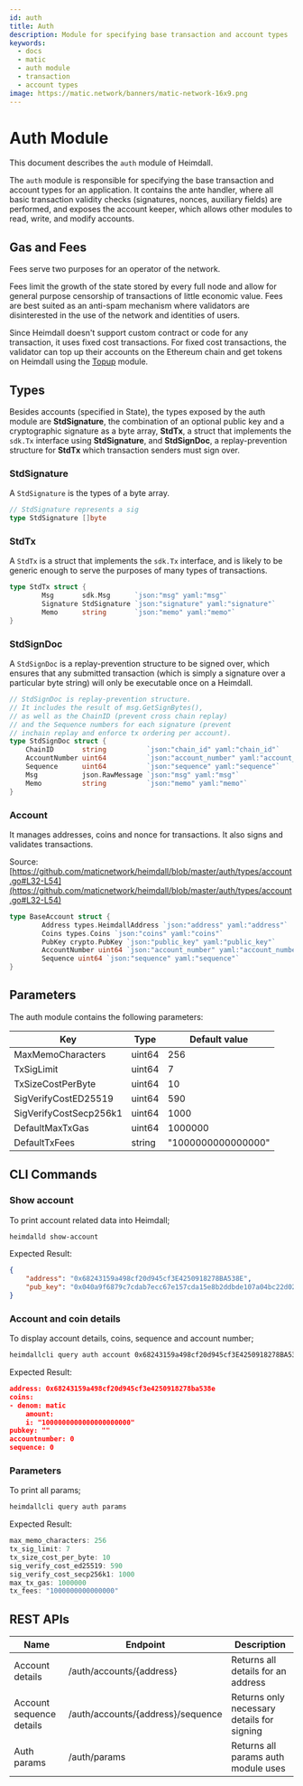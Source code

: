 ```yaml
---
id: auth
title: Auth
description: Module for specifying base transaction and account types
keywords:
  - docs
  - matic
  - auth module
  - transaction
  - account types
image: https://matic.network/banners/matic-network-16x9.png 
---
```

# **Auth Module**

This document describes the `auth` module of Heimdall.

The `auth` module is responsible for specifying the base transaction and account types for an application. It contains the ante handler, where all basic transaction validity checks (signatures, nonces, auxiliary fields) are performed, and exposes the account keeper, which allows other modules to read, write, and modify accounts.

## **Gas and Fees**

Fees serve two purposes for an operator of the network.

Fees limit the growth of the state stored by every full node and allow for general purpose censorship of transactions of little economic value. Fees are best suited as an anti-spam mechanism where validators are disinterested in the use of the network and identities of users.

Since Heimdall doesn't support custom contract or code for any transaction, it uses fixed cost transactions. For fixed cost transactions, the validator can top up their accounts on the Ethereum chain and get tokens on Heimdall using the [Topup](topup.md) module.

## **Types**

Besides accounts (specified in State), the types exposed by the auth module are **StdSignature**, the combination of an optional public key and a cryptographic signature as a byte array, **StdTx**, a struct that implements the `sdk.Tx` interface using **StdSignature**, and **StdSignDoc**, a replay-prevention structure for **StdTx** which transaction senders must sign over.

### **StdSignature**

A `StdSignature` is the types of a byte array. 

```go
// StdSignature represents a sig
type StdSignature []byte
```

### **StdTx**

A `StdTx` is a struct that implements the `sdk.Tx` interface, and is likely to be generic enough to serve the purposes of many types of transactions.

```go
type StdTx struct {
		Msg       sdk.Msg      `json:"msg" yaml:"msg"`
		Signature StdSignature `json:"signature" yaml:"signature"`
		Memo      string       `json:"memo" yaml:"memo"`
}
```

### **StdSignDoc**

A `StdSignDoc` is a replay-prevention structure to be signed over, which ensures that any submitted transaction (which is simply a signature over a particular byte string) will only be executable once on a Heimdall.

```go
// StdSignDoc is replay-prevention structure.
// It includes the result of msg.GetSignBytes(),
// as well as the ChainID (prevent cross chain replay)
// and the Sequence numbers for each signature (prevent
// inchain replay and enforce tx ordering per account).
type StdSignDoc struct {
	ChainID       string          `json:"chain_id" yaml:"chain_id"`
	AccountNumber uint64          `json:"account_number" yaml:"account_number"`
	Sequence      uint64          `json:"sequence" yaml:"sequence"`
	Msg           json.RawMessage `json:"msg" yaml:"msg"`
	Memo          string          `json:"memo" yaml:"memo"`
}
```

### **Account**

It manages addresses, coins and nonce for transactions. It also signs and validates transactions.

Source: [https://github.com/maticnetwork/heimdall/blob/master/auth/types/account.go#L32-L54](https://github.com/maticnetwork/heimdall/blob/master/auth/types/account.go#L32-L54)

```go
type BaseAccount struct {
		Address types.HeimdallAddress `json:"address" yaml:"address"`
		Coins types.Coins `json:"coins" yaml:"coins"`
		PubKey crypto.PubKey `json:"public_key" yaml:"public_key"`
		AccountNumber uint64 `json:"account_number" yaml:"account_number"`
		Sequence uint64 `json:"sequence" yaml:"sequence"`
}
```

## **Parameters**

The auth module contains the following parameters:

|Key                   |Type  |Default value     |
|----------------------|------|------------------|
|MaxMemoCharacters     |uint64|256               |
|TxSigLimit            |uint64|7                 |
|TxSizeCostPerByte     |uint64|10                |
|SigVerifyCostED25519  |uint64|590               |
|SigVerifyCostSecp256k1|uint64|1000              |
|DefaultMaxTxGas       |uint64|1000000           |
|DefaultTxFees         |string|"1000000000000000"|


## **CLI Commands**

### **Show account**

To print account related data into Heimdall;

```bash
heimdalld show-account
```

Expected Result:

```json
{
	"address": "0x68243159a498cf20d945cf3E4250918278BA538E",
	"pub_key": "0x040a9f6879c7cdab7ecc67e157cda15e8b2ddbde107a04bc22d02f50032e393f6360a05e85c7c1ecd201ad30dfb886af12dd02b47e4463f6f0f6f94159dc9f10b8"
}
```

### **Account and coin details**

To display account details, coins, sequence and account number;

```bash
heimdallcli query auth account 0x68243159a498cf20d945cf3E4250918278BA538E --trust-node
```

Expected Result:

```json
address: 0x68243159a498cf20d945cf3e4250918278ba538e
coins:
- denom: matic
    amount:
    i: "1000000000000000000000"
pubkey: ""
accountnumber: 0
sequence: 0
```

### **Parameters**

To print all params;

```go
heimdallcli query auth params
```

Expected Result:

```go
max_memo_characters: 256
tx_sig_limit: 7
tx_size_cost_per_byte: 10
sig_verify_cost_ed25519: 590
sig_verify_cost_secp256k1: 1000
max_tx_gas: 1000000
tx_fees: "1000000000000000"
```

## **REST APIs**

|Name                  |Endpoint|Description       |
|----------------------|--------|------------------|
|Account details       |/auth/accounts/{address}|Returns all details for an address|
|Account sequence details|/auth/accounts/{address}/sequence|Returns only necessary details for signing|
|Auth params           |/auth/params|Returns all params auth module uses|
